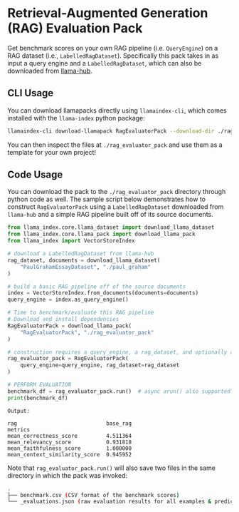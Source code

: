 # Retrieval-Augmented Generation (RAG) Evaluation Pack

Get benchmark scores on your own RAG pipeline (i.e. `QueryEngine`) on a RAG
dataset (i.e., `LabelledRagDataset`). Specifically this pack takes in as input a
query engine and a `LabelledRagDataset`, which can also be downloaded from
[llama-hub](https://llamahub.ai).

## CLI Usage

You can download llamapacks directly using `llamaindex-cli`, which comes installed with the `llama-index` python package:

```bash
llamaindex-cli download-llamapack RagEvaluatorPack --download-dir ./rag_evaluator_pack
```

You can then inspect the files at `./rag_evaluator_pack` and use them as a template for your own project!

## Code Usage

You can download the pack to the `./rag_evaluator_pack` directory through python
code as well. The sample script below demonstrates how to construct `RagEvaluatorPack`
using a `LabelledRagDataset` downloaded from `llama-hub` and a simple RAG pipeline
built off of its source documents.

```python
from llama_index.core.llama_dataset import download_llama_dataset
from llama_index.core.llama_pack import download_llama_pack
from llama_index import VectorStoreIndex

# download a LabelledRagDataset from llama-hub
rag_dataset, documents = download_llama_dataset(
    "PaulGrahamEssayDataset", "./paul_graham"
)

# build a basic RAG pipeline off of the source documents
index = VectorStoreIndex.from_documents(documents=documents)
query_engine = index.as_query_engine()

# Time to benchmark/evaluate this RAG pipeline
# Download and install dependencies
RagEvaluatorPack = download_llama_pack(
    "RagEvaluatorPack", "./rag_evaluator_pack"
)

# construction requires a query_engine, a rag_dataset, and optionally a judge_llm
rag_evaluator_pack = RagEvaluatorPack(
    query_engine=query_engine, rag_dataset=rag_dataset
)

# PERFORM EVALUATION
benchmark_df = rag_evaluator_pack.run()  # async arun() also supported
print(benchmark_df)
```

`Output:`

```text
rag                            base_rag
metrics
mean_correctness_score         4.511364
mean_relevancy_score           0.931818
mean_faithfulness_score        1.000000
mean_context_similarity_score  0.945952
```

Note that `rag_evaluator_pack.run()` will also save two files in the same directory
in which the pack was invoked:

```bash
.
├── benchmark.csv (CSV format of the benchmark scores)
└── _evaluations.json (raw evaluation results for all examples & predictions)
```
